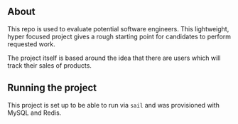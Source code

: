 ## About

This repo is used to evaluate potential software engineers. This lightweight, hyper focused project
gives a rough starting point for candidates to perform requested work.

The project itself is based around the idea that there are users which will track their sales
of products.

## Running the project

This project is set up to be able to run via `sail` and was provisioned with MySQL and Redis.
